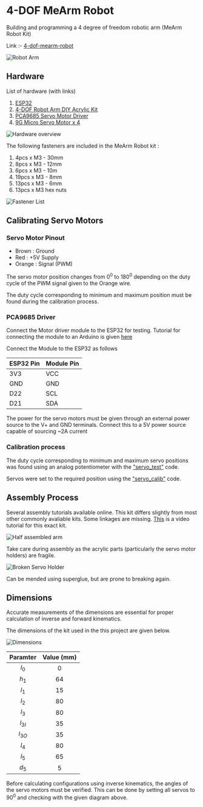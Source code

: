 # 4-DOF MeArm Robot

Building and programming a 4 degree of freedom robotic arm (MeArm Robot Kit)

Link :- [4-dof-mearm-robot](https://github.com/rahalnanayakkara/4dof-mearm-robot)

![Robot Arm](/images/completed_arm.jpg)

## Hardware

List of hardware (with links)

1. [ESP32](https://www.duino.lk/ESP32-Wireless-WiFi-Bluetooth-2.4GHz-CP2102?search=esp32&category_id=0)
2. [4-DOF Robot Arm DIY Acrylic Kit](https://www.duino.lk/DIY-Acrylic-Robot-Arm-Kit-4DOF?search=4dof&category_id=0)
3. [PCA9685 Servo Motor Driver](https://www.duino.lk/Servo-Motor-Driver-16-Channel-12-bit-PWM-I2C?search=servo%20driv&category_id=0)
4. [9G Micro Servo Motor x 4](https://www.duino.lk/Servo-Motor-SG90-9G?search=Servo%20motor&category_id=0)

![Hardware overview](./images/hardware.jpg)

The following fasteners are included in the MeArm Robot kit :
1. 4pcs x M3 - 30mm
2. 8pcs x M3 - 12mm
3. 6pcs x M3 - 10m
4. 19pcs x M3 - 8mm
5. 13pcs x M3 - 6mm
6. 13pcs x M3 hex nuts

![Fastener List](./images/fasteners.jpg)

## Calibrating Servo Motors

### Servo Motor Pinout

- Brown : Ground
- Red : +5V Supply
- Orange : Signal (PWM)

The servo motor position changes from $0^0$ to $180^0$ depending on the duty cycle of the PWM signal given to the Orange wire.

The duty cycle corresponding to minimum and maximum position must be found during the calibration process.

### PCA9685 Driver

Connect the Motor driver module to the ESP32 for testing. Tutorial for connecting the module to an Arduino is given [here](https://learn.adafruit.com/16-channel-pwm-servo-driver/hooking-it-up)

Connect the Module to the ESP32 as follows

| ESP32 Pin   | Module Pin |
| ----------- | -----------|
| 3V3 | VCC |
| GND | GND |
| D22 | SCL |
| D21 | SDA |

The power for the servo motors must be given through an external power source to the V+ and GND terminals. Connect this to a 5V power source capable of sourcing ~2A current

### Calibration process

The duty cycle corresponding to minimum and maximum servo positions was found using an analog potentiometer with the ["servo_test"](./servo_test/servo_test.ino) code.

Servos were set to the required position using the ["servo_calib"](./servo_calib/servo_calib.ino) code.

## Assembly Process

Several assembly tutorials available online. This kit differs slightly from most other commonly avaliable kits. Some linkages are missing. [This](https://www.youtube.com/watch?v=-H-A9VDSot4) is a video tutorial for this exact kit.

![Half assembled arm](./images/half_assembled.jpg)

Take care during assembly as the acrylic parts (particularly the servo motor holders) are fragile.

![Broken Servo Holder](./images/broken.jpg)

Can be mended using superglue, but are prone to breaking again.

## Dimensions

Accurate measurements of the dimensions are essential for proper calculation of inverse and forward kinematics.

The dimensions of the kit used in the this project are given below.

![Dimensions](/images/dimensions.jpg)


| Paramter | Value (mm) |
|:-------:|:---------:|
| $l_0$ | 0 |
| $h_1$ | 64 |
| $l_1$ | 15 |
| $l_2$ | 80 |
| $l_3$ | 80 |
|$l_{3I}$| 35 |
|$l_{3O}$| 35 |
| $l_4$ | 80 |
| $l_5$ | 65 |
| $d_5$ | 5 |

Before calculating configurations using inverse kinematics, the angles of the servo motors must be verified.
This can be done by setting all servos to $90^0$ and checking with the given diagram above.